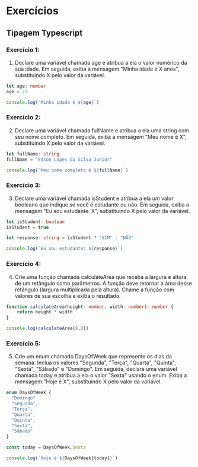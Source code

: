 # Exercícios

## Tipagem Typescript

### Exercício 1:
1. Declare uma variável chamada age e atribua a ela o valor numérico da sua idade. Em seguida, exiba a mensagem "Minha idade é X anos", substituindo X pelo  valor da variável.

```typescript
let age: number
age = 23

console.log(`Minha idade é ${age}`)
```

### Exercício 2:
2. Declare uma variável chamada fullName e atribua a ela uma string com seu nome completo. Em seguida, exiba a mensagem "Meu nome é X", substituindo X pelo valor da variável.

```typescript
let fullName: string
fullName = "Edson Lopes da Silva Junior"

console.log(`Meu nome completo é ${fullName}`)
```

### Exercício 3:
3. Declare uma variável chamada isStudent e atribua a ela um valor booleano que indique se você é estudante ou não. Em seguida, exiba a mensagem "Eu sou 
estudante: X", substituindo X pelo valor da variável.

```typescript
let isStudent: boolean 
isStudent = true

let response: string = isStudent ? "SIM" : "NÃO"

console.log(`Eu sou estudante: ${response}`)

```

### Exercício 4:
4. Crie uma função chamada calculateArea que receba a largura e altura de um retângulo como parâmetros. A função deve retornar a área desse retângulo (largura multiplicada pela altura). Chame a função com valores de sua escolha e exiba o resultado.

```typescript
function calculateArea(height: number, width: number): number {
    return height * width
}

console.log(calculateArea(8,8))

```

### Exercício 5:
5. Crie um enum chamado DaysOfWeek que represente os dias da semana. Inclua os valores "Segunda", "Terça", "Quarta", "Quinta", "Sexta", "Sábado" e "Domingo". Em seguida, declare uma variável chamada today e atribua a ela o valor "Sexta" usando o enum. Exiba a mensagem "Hoje é X", substituindo X pelo valor da variável.

```typescript
enum DaysOfWeek {
  "Domingo"
  "Segunda",
  "Terça",
  "Quarta",
  "Quinta",
  "Sexta",
  "Sábado"
}

const today = DaysOfWeek.Sexta

console.log(`Hoje é ${DaysOfWeek[today]}`)
```
